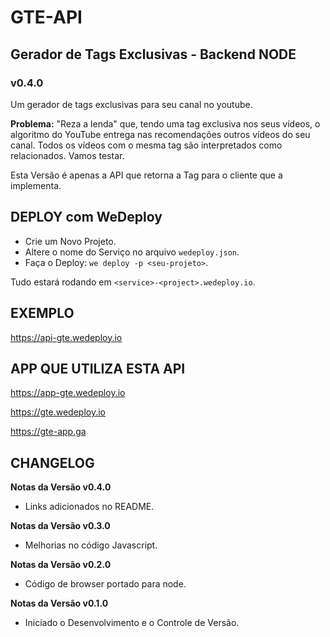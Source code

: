 # GTE-API #
## Gerador de Tags Exclusivas - Backend NODE ##
### v0.4.0 ###

Um gerador de tags exclusivas para seu canal no youtube.

**Problema:** "Reza a lenda" que, tendo uma tag exclusiva nos seus vídeos, o algoritmo do YouTube entrega nas recomendações outros vídeos do seu canal. Todos os vídeos com o mesma tag são interpretados como relacionados. Vamos testar.

Esta Versão é apenas a API que retorna a Tag para o cliente que a implementa.

## DEPLOY com WeDeploy ##

- Crie um Novo Projeto.
- Altere o nome do Serviço no arquivo `wedeploy.json`.
- Faça o Deploy: `we deploy -p <seu-projeto>`.

Tudo estará rodando em `<service>-<project>.wedeploy.io`.

## EXEMPLO ##

https://api-gte.wedeploy.io

## APP QUE UTILIZA ESTA API ##

https://app-gte.wedeploy.io

https://gte.wedeploy.io

https://gte-app.ga

## CHANGELOG ##

**Notas da Versão v0.4.0**

- Links adicionados no README.

**Notas da Versão v0.3.0**

- Melhorias no código Javascript.

**Notas da Versão v0.2.0**

- Código de browser portado para node.

**Notas da Versão v0.1.0**

- Iniciado o Desenvolvimento e o Controle de Versão.
